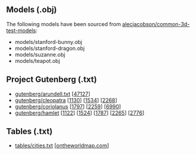 ## Models (.obj)

The following models have been sourced from [alecjacobson/common-3d-test-models](https://github.com/alecjacobson/common-3d-test-models):

- models/stanford-bunny.obj
- models/stanford-dragon.obj
- models/suzanne.obj
- models/teapot.obj

## Project Gutenberg (.txt)

- [gutenberg/arundell.txt](gutenberg/arundell.txt)
  [[47127](https://www.gutenberg.org/ebooks/47127)]
- [gutenberg/cleopatra](gutenberg/cleopatra/)
  [[1130](https://www.gutenberg.org/ebooks/1130)]
  [[1534](https://www.gutenberg.org/ebooks/1534)]
  [[2268](https://www.gutenberg.org/ebooks/2268)]
- [gutenberg/coriolanus](gutenberg/coriolanus/)
  [[1797](https://www.gutenberg.org/ebooks/1797)]
  [[2259](https://www.gutenberg.org/ebooks/2259)]
  [[6990](https://www.gutenberg.org/ebooks/6990)]
- [gutenberg/hamlet](gutenberg/hamlet/)
  [[1122](https://www.gutenberg.org/ebooks/1122)]
  [[1524](https://www.gutenberg.org/ebooks/1524)]
  [[1787](https://www.gutenberg.org/ebooks/1787)]
  [[2265](https://www.gutenberg.org/ebooks/2265)]
  [[2776](https://www.gutenberg.org/ebooks/27761)]

## Tables (.txt)

- [tables/cities.txt](tables/cities.txt)
  [[ontheworldmap.com](https://ontheworldmap.com/all/cities/)]